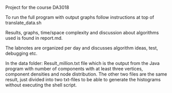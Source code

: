 Project for the course DA3018

To run the full program with output graphs follow instructions at top of translate_data.sh

Results, graphs, time/space complexity and discussion about algorithms used is found in report.md. 

The labnotes are organized per day and discusses algorithm ideas, test, debugging etc.

In the data folder: 
Result_million.txt file which is the output from the Java program with number of components with at least three vertices, component densities and node distribution. The other two files are the same result, just divided into two txt-files to be able to generate the histograms without executing the shell script. 

